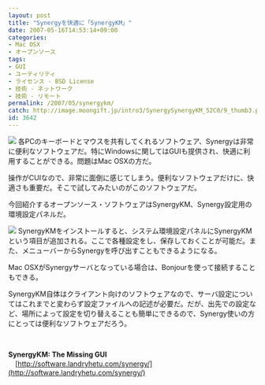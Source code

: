 ```yaml
---
layout: post
title: "Synergyを快適に「SynergyKM」"
date: 2007-05-16T14:53:14+09:00
categories:
- Mac OSX
- オープンソース
tags: 
- GUI
- ユーティリティ
- ライセンス - BSD License
- 技術 - ネットワーク
- 技術 - リモート
permalink: /2007/05/synergykm/
catch: http://image.moongift.jp/intro3/SynergySynergyKM_52C0/9_thumb3.png
id: 3642
---
```

[![](http://image.moongift.jp/intro3/SynergySynergyKM_52C0/5_thumb3.png)](http://image.moongift.jp/intro3/SynergySynergyKM_52C0/55.png) 各PCのキーボードとマウスを共有してくれるソフトウェア、Synergyは非常に便利なソフトウェアだ。特にWindowsに関してはGUIも提供され、快適に利用することができる。問題はMac OSXの方だ。

 

操作がCUIなので、非常に面倒に感じてしまう。便利なソフトウェアだけに、快適さも重要だ。そこで試してみたいのがこのソフトウェアだ。

 

今回紹介するオープンソース・ソフトウェアはSynergyKM、Synergy設定用の環境設定パネルだ。

 <!--more--> 

[![](http://image.moongift.jp/intro3/SynergySynergyKM_52C0/9_thumb3.png)](http://image.moongift.jp/intro3/SynergySynergyKM_52C0/95.png) SynergyKMをインストールすると、システム環境設定パネルにSynergyKMという項目が追加される。ここで各種設定をし、保存しておくことが可能だ。また、メニューバーからSynergyを呼び出すこともできるようになる。

 

Mac OSXがSynergyサーバとなっている場合は、Bonjourを使って接続することもできる。

 

SynergyKM自体はクライアント向けのソフトウェアなので、サーバ設定についてはこれまでと変わらず設定ファイルへの記述が必要だ。だが、出先での設定など、場所によって設定を切り替えることも簡単にできるので、Synergy使いの方にとっては便利なソフトウェアだろう。

 

&nbsp;

 

**SynergyKM: The Missing GUI**  
　[http://software.landryhetu.com/synergy/](http://software.landryhetu.com/synergy/)

